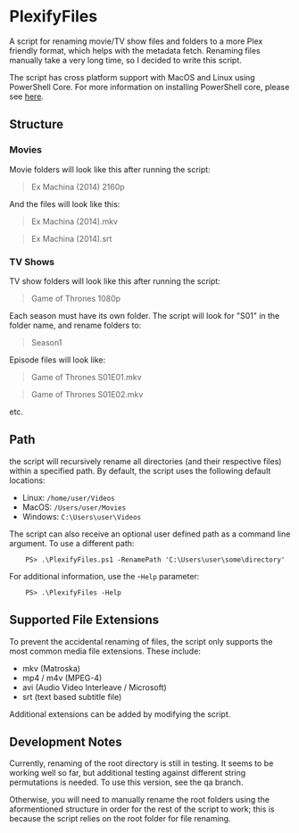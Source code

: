 # PlexifyFiles

A script for renaming movie/TV show files and folders to a more Plex friendly format, which helps with the metadata fetch. Renaming files manually take a very long time, so I decided to write this script.



The script has cross platform support with MacOS and Linux using PowerShell Core. For more information on installing PowerShell core, please see [here](https://docs.microsoft.com/en-us/powershell/scripting/install/installing-powershell?view=powershell-7.1).

## Structure

### Movies

Movie folders will look like this after running the script:

>Ex Machina (2014) 2160p

And the files will look like this:

>Ex Machina (2014).mkv

>Ex Machina (2014).srt

### TV Shows

TV show folders will look like this after running the script:

>Game of Thrones 1080p

Each season must have its own folder. The script will look for "S01" in the folder name, and rename folders to:

>Season1

Episode files will look like:

>Game of Thrones S01E01.mkv

>Game of Thrones S01E02.mkv  

etc.

## Path

the script will recursively rename all directories (and their respective files) within a specified path. By default, the script uses the following default locations:

- Linux:   `/home/user/Videos`
- MacOS:   `/Users/user/Movies`
- Windows: `C:\Users\user\Videos`

The script can also receive an optional user defined path as a command line argument. To use a different path:

        PS> .\PlexifyFiles.ps1 -RenamePath 'C:\Users\user\some\directory'
        
For additional information, use the -`Help` parameter:

        PS> .\PlexifyFiles -Help
        
## Supported File Extensions

To prevent the accidental renaming of files, the script only supports the most common media file extensions. These include:

- mkv (Matroska)
- mp4 / m4v (MPEG-4)
- avi (Audio Video Interleave / Microsoft)
- srt (text based subtitle file)

Additional extensions can be added by modifying the script. 

## Development Notes

Currently, renaming of the root directory is still in testing. It seems to be working well so far, but additional testing against different string permutations is needed. To use this version, see the qa branch.

Otherwise, you will need to manually rename the root folders using the aformentioned structure in order for the rest of the script to work; this is because the script relies on the root folder for file renaming.
